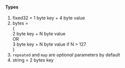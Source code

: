 #### Types  
1. fixed32 = 1 byte key + 4 byte value
2. bytes =   
{  
  2 byte key + N byte value   
  OR   
  3 byte key + N byte value if N > 127  
}   
3. `repeated` and `map` are *optional* parameters  by default  
4. string = 2 bytes key

